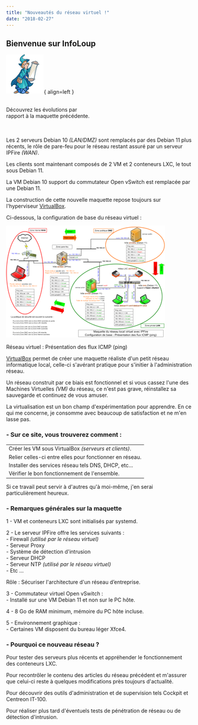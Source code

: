 ```yaml
---
title: "Nouveautés du réseau virtuel !"
date: "2018-02-27"
---
```


## Bienvenue sur InfoLoup

![Image - Lecteur des nouveautés](../wp-content/uploads/2021/12/magicien_bis.png){ align=left }

&nbsp;  
Découvrez les évolutions par  
rapport à la maquette précédente.  
&nbsp;  
&nbsp;  

Les 2 serveurs Debian 10 _(LAN/DMZ)_ sont remplacés par des Debian 11 plus récents, le rôle de pare-feu pour le réseau restant assuré par un serveur IPFire _(WAN)_.

Les clients sont maintenant composés de 2 VM et 2 conteneurs LXC, le tout sous Debian 11.

La VM Debian 10 support du commutateur Open vSwitch est remplacée par une Debian 11.

La construction de cette nouvelle maquette repose toujours sur l'hyperviseur [VirtualBox](https://www.virtualbox.org/).

Ci-dessous, la configuration de base du réseau virtuel :

[![Synoptique - Réseau virtuel : Présentation des flux ICMP (ping)](../wp-content/uploads/2018/05/maquette-base-ipfire-430x301.png "Cliquez pour agrandir l'image")](../wp-content/uploads/2018/05/maquette-base-ipfire.png)

Réseau virtuel : Présentation des flux ICMP (ping)

[VirtualBox](https://www.virtualbox.org/) permet de créer une maquette réaliste d'un petit réseau informatique local, celle-ci s'avérant pratique pour s'initier à l'administration réseau.

Un réseau construit par ce biais est fonctionnel et si vous cassez l'une des Machines Virtuelles _(VM)_ du réseau, ce n'est pas grave, réinstallez sa sauvegarde et continuez de vous amuser.

La virtualisation est un bon champ d'expérimentation pour apprendre. En ce qui me concerne, je consomme avec beaucoup de satisfaction et ne m'en lasse pas.

### - Sur ce site, vous trouverez comment :

| |
|-------------|
| Créer les VM sous VirtualBox _(serveurs et clients)_.       |
|Relier celles-ci entre elles pour fonctionner en réseau.|
|Installer des services réseau tels DNS, DHCP, etc…|
|Vérifier le bon fonctionnement de l'ensemble.|

Si ce travail peut servir à d'autres qu'à moi-même, j'en serai particulièrement heureux.

### \- Remarques générales sur la maquette

1 - VM et conteneurs LXC sont initialisés par systemd.

2 - Le serveur IPFire offre les services suivants :  
\- Firewall _(utilisé par le réseau virtuel)_  
\- Serveur Proxy  
\- Système de détection d'intrusion  
\- Serveur DHCP  
\- Serveur NTP _(utilisé par le réseau virtuel)_  
\- Etc ...

Rôle : Sécuriser l'architecture d'un réseau d’entreprise.

3 - Commutateur virtuel Open vSwitch :  
\- Installé sur une VM Debian 11 et non sur le PC hôte.

4 -  8 Go de RAM minimum, mémoire du PC hôte incluse.

5 - Environnement graphique :  
\- Certaines VM disposent du bureau léger Xfce4. 

### \- Pourquoi ce nouveau réseau ?

Pour tester des serveurs plus récents et appréhender le fonctionnement des conteneurs LXC.

Pour recontrôler le contenu des articles du réseau précédent et m'assurer que celui-ci reste à quelques modifications près toujours d'actualité.

Pour découvrir des outils d'administration et de supervision tels Cockpit et Centreon IT-100.

Pour réaliser plus tard d'éventuels tests de pénétration de réseau ou de détection d'intrusion.
